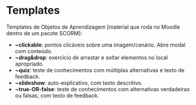 # Templates
Templates de Objetos de Aprendizagem [material que roda no Moodle dentro de um pacote SCORM]:

- **~clickable**: pontos clicáveis sobre uma imagem/cenário. Abre modal com conteúdo.
- **~drag&drop**: exercício de arrastar e soltar elementos no local apropriado.
- **~quiz**: teste de conhecimentos com múltiplas alternativas e texto de feedback.
- **~slideshow**: auto-explicativo, com texto descritivo.
- **~true-OR-false**: teste de conhecimentos com alternativas verdadeiras ou falsas, com texto de feedback.
